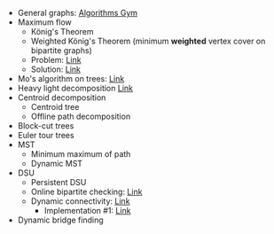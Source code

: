 - General graphs: [Algorithms Gym](https://codeforces.com/blog/entry/16221)
- Maximum flow
  - König's Theorem
  - Weighted König's Theorem (minimum **weighted** vertex cover on bipartite graphs)
  - Problem: [Link](https://community.topcoder.com/stat?c=problem_statement&pm=10792)
  - Solution: [Link](https://github.com/szawinis/CompetitiveProgramming/blob/master/TopCoder/SRM465-D1-600.cpp)
- Mo's algorithm on trees: [Link](https://codeforces.com/blog/entry/43230)
- Heavy light decomposition [Link](https://codeforces.com/blog/entry/12239)
- Centroid decomposition
  - Centroid tree
  - Offline path decomposition
- Block-cut trees
- Euler tour trees
- MST
  - Minimum maximum of path
  - Dynamic MST
- DSU
  - Persistent DSU
  - Online bipartite checking: [Link](https://cp-algorithms.com/data_structures/disjoint_set_union.html)
  - Dynamic connectivity: [Link](https://codeforces.com/blog/entry/15296)
    - Implementation #1: [Link](https://github.com/win11905/submission/blob/master/Codeforces/GYM/100551/TaskA.cpp)
- Dynamic bridge finding
